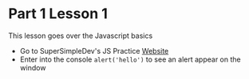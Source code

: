 # Part 1 Lesson 1
This lesson goes over the Javascript basics

- Go to SuperSimpleDev's JS Practice [Website](https://supersimple.dev/js-basics/)
- Enter into the console ```alert('hello')``` to see an alert appear on the window
